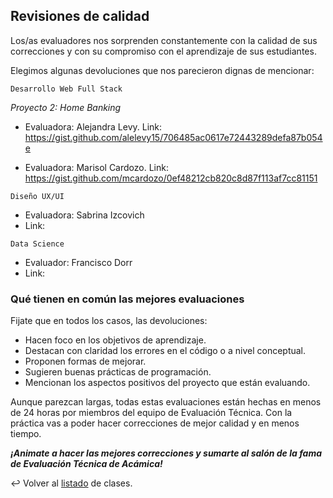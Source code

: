## Revisiones de calidad

Los/as evaluadores nos sorprenden constantemente con la calidad de sus correcciones y con su compromiso con el aprendizaje de sus estudiantes.

Elegimos algunas devoluciones que nos parecieron dignas de mencionar:

```
Desarrollo Web Full Stack
```
*Proyecto 2: Home Banking*
- Evaluadora: Alejandra Levy. Link: https://gist.github.com/alelevy15/706485ac0617e72443289defa87b054e

- Evaluadora: Marisol Cardozo. Link: https://gist.github.com/mcardozo/0ef48212cb820c8d87f113af7cc81151

```
Diseño UX/UI
```

- Evaluadora: Sabrina Izcovich
- Link:

```
Data Science
```
- Evaluador: Francisco Dorr
- Link:


### Qué tienen en común las mejores evaluaciones

Fijate que en todos los casos, las devoluciones:

- Hacen foco en los objetivos de aprendizaje.
- Destacan con claridad los errores en el código o a nivel conceptual.
- Proponen formas de mejorar.
- Sugieren buenas prácticas de programación.
- Mencionan los aspectos positivos del proyecto que están evaluando.

Aunque parezcan largas, todas estas evaluaciones están hechas en menos de 24 horas por miembros del equipo de Evaluación Técnica. Con la práctica vas a poder hacer correcciones de mejor calidad y en menos tiempo.

**_¡Animate a hacer las mejores correcciones y sumarte al salón de la fama de Evaluación Técnica de Acámica!_**

:leftwards_arrow_with_hook: Volver al [listado][4] de clases.

[4]: https://github.com/acamica/formacion-evaluadores-tecnicos/blob/master/README.md
